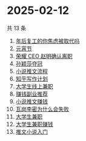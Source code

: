 # 2025-02-12

共 13 条

<!-- BEGIN ZHIHUSEARCH -->
<!-- 最后更新时间 Wed Feb 12 2025 10:43:43 GMT+0800 (China Standard Time) -->
1. [年后复工的你焦虑被取代吗](https://www.zhihu.com/search?q=年后复工的你焦虑被取代吗)
1. [元宵节](https://www.zhihu.com/search?q=元宵节)
1. [荣耀 CEO 赵明确认离职](https://www.zhihu.com/search?q=荣耀%20CEO%20赵明确认离职)
1. [孙颖莎夺冠](https://www.zhihu.com/search?q=孙颖莎夺冠)
1. [小说推文流程](https://www.zhihu.com/search?q=小说推文流程)
1. [知乎写作计划](https://www.zhihu.com/search?q=知乎写作计划)
1. [大学生线上兼职](https://www.zhihu.com/search?q=大学生线上兼职)
1. [赚钱副业推荐](https://www.zhihu.com/search?q=赚钱副业推荐)
1. [小说推文赚钱](https://www.zhihu.com/search?q=小说推文赚钱)
1. [瓦岗李密为什么会失败](https://www.zhihu.com/search?q=瓦岗李密为什么会失败)
1. [大学生兼职](https://www.zhihu.com/search?q=大学生兼职)
1. [大学生兼职赚钱](https://www.zhihu.com/search?q=大学生兼职赚钱)
1. [推文小说入门](https://www.zhihu.com/search?q=推文小说入门)
<!-- END ZHIHUSEARCH -->
